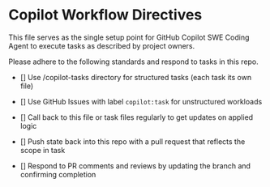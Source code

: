 
# Copilot Workflow Directives

This file serves as the single setup point for GitHub Copilot SWE Coding Agent to execute tasks as described by project owners.

Please adhere to the following standards and respond to tasks in this repo.

- [] Use /copilot-tasks directory for structured tasks (each task its own file)
- [] Use GitHub Issues with label `copilot:task` for unstructured workloads
- [] Call back to this file or task files regularly to get updates on applied logic
- [] Push state back into this repo with a pull request that reflects the scope in task

- [] Respond to PR comments and reviews by updating the branch and confirming completion